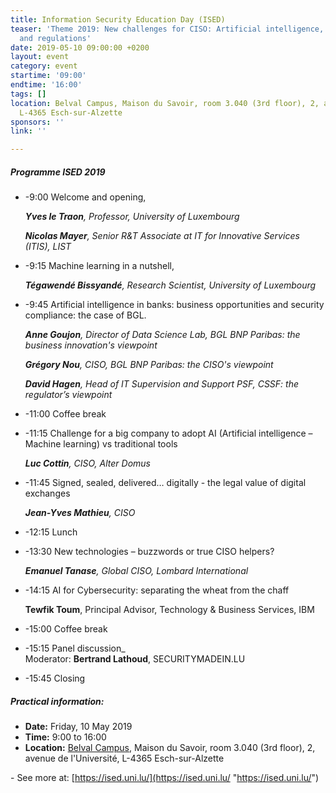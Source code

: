 ```yaml
---
title: Information Security Education Day (ISED)
teaser: 'Theme 2019: New challenges for CISO: Artificial intelligence, emerging technologies
  and regulations'
date: 2019-05-10 09:00:00 +0200
layout: event
category: event
startime: '09:00'
endtime: '16:00'
tags: []
location: Belval Campus, Maison du Savoir, room 3.040 (3rd floor), 2, avenue de l'Université,
  L-4365 Esch-sur-Alzette
sponsors: ''
link: ''

---
```

##### **Programme ISED 2019**

* -9:00 Welcome and opening,

  **_Yves le Traon_**_, Professor, University of Luxembourg_

  **_Nicolas Mayer_**_, Senior R&T Associate at IT for Innovative Services (ITIS), LIST_
* -9:15 Machine learning in a nutshell,

  **_Tégawendé Bissyandé_**_, Research Scientist, University of Luxembourg_
* -9:45 Artificial intelligence in banks: business opportunities and security compliance: the case of BGL.

  **_Anne Goujon_**_, Director of Data Science Lab, BGL BNP Paribas: the business innovation's viewpoint_

  **_Grégory Nou_**_, CISO, BGL BNP Paribas: the CISO's viewpoint_

  **_David Hagen_**_, Head of IT Supervision and Support PSF, CSSF: the regulator’s viewpoint_
* -11:00 Coffee break
* -11:15 Challenge for a big company to adopt AI (Artificial intelligence – Machine learning) vs traditional tools

  **_Luc Cottin_**_, CISO, Alter Domus_
* -11:45 Signed, sealed, delivered… digitally - the legal value of digital exchanges

  **_Jean-Yves Mathieu_**_, CISO_
* -12:15 Lunch
* -13:30 New technologies – buzzwords or true CISO helpers?

  **_Emanuel Tanase_**_, Global CISO, Lombard International_
* -14:15 AI for Cybersecurity: separating the wheat from the chaff

  **Tewfik Toum**, Principal Advisor, Technology & Business Services, IBM
* -15:00 Coffee break
* -15:15 Panel discussion_  
  Moderator: **Bertrand Lathoud**, SECURITYMADEIN.LU
* -15:45 Closing

##### **Practical information:**

* **Date:** Friday, 10 May 2019
* **Time:** 9:00 to 16:00
* **Location:** [Belval Campus](http://wwwfr.uni.lu/contact/campus_de_belval "Belval Campus"), Maison du Savoir, room 3.040 (3rd floor), 2, avenue de l'Université, L-4365 Esch-sur-Alzette

\- See more at: [https://ised.uni.lu/](https://ised.uni.lu/ "https://ised.uni.lu/")
